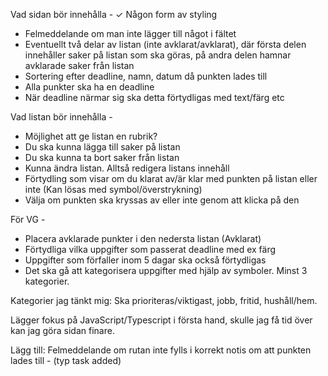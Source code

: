Vad sidan bör innehålla - 
✓ Någon form av styling
- Felmeddelande om man inte lägger till något i fältet
- Eventuellt två delar av listan (inte avklarat/avklarat), där första delen innehåller saker på listan som ska göras, på andra delen hamnar avklarade saker från listan
- Sortering efter deadline, namn, datum då punkten lades till
- Alla punkter ska ha en deadline
- När deadline närmar sig ska detta förtydligas med text/färg etc


Vad listan bör innehålla -
- Möjlighet att ge listan en rubrik?
- Du ska kunna lägga till saker på listan
- Du ska kunna ta bort saker från listan
- Kunna ändra listan. Alltså redigera listans innehåll
- Förtydling som visar om du klarat av/är klar med punkten på listan eller inte (Kan lösas med symbol/överstrykning)
- Välja om punkten ska kryssas av eller inte genom att klicka på den

För VG -
- Placera avklarade punkter i den nedersta listan (Avklarat)
- Förtydliga vilka uppgifter som passerat deadline med ex färg
- Uppgifter som förfaller inom 5 dagar ska också förtydligas
- Det ska gå att kategorisera uppgifter med hjälp av symboler. Minst 3 kategorier.

Kategorier jag tänkt mig: Ska prioriteras/viktigast, jobb, fritid, hushåll/hem.


Lägger fokus på JavaScript/Typescript i första hand, skulle jag få tid över kan jag göra sidan finare.

Lägg till:
Felmeddelande om rutan inte fylls i korrekt
notis om att punkten lades till - (typ task added)
